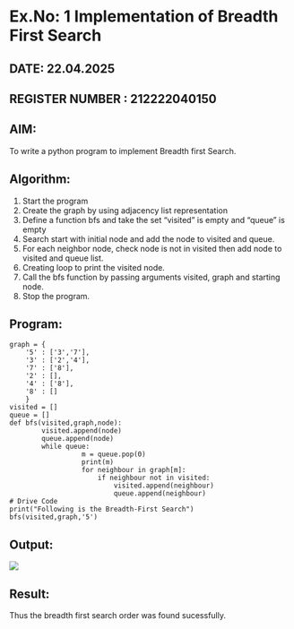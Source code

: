 # Ex.No: 1  Implementation of Breadth First Search 
## DATE: 22.04.2025
## REGISTER NUMBER : 212222040150
## AIM: 
To write a python program to implement Breadth first Search. 
## Algorithm:
1. Start the program
2. Create the graph by using adjacency list representation
3. Define a function bfs and take the set “visited” is empty and “queue” is empty
4. Search start with initial node and add the node to visited and queue.
5. For each neighbor node, check node is not in visited then add node to visited and queue list.
6.  Creating loop to print the visited node.
7.   Call the bfs function by passing arguments visited, graph and starting node.
8.   Stop the program.
## Program:
```
graph = {
    '5' : ['3','7'],
    '3' : ['2','4'],
    '7' : ['8'],
    '2' : [],
    '4' : ['8'],
    '8' : []
    }
visited = []
queue = []
def bfs(visited,graph,node):
        visited.append(node)
        queue.append(node)
        while queue:
                  m = queue.pop(0)
                  print(m)
                  for neighbour in graph[m]:
                      if neighbour not in visited:
                          visited.append(neighbour)
                          queue.append(neighbour)
# Drive Code
print("Following is the Breadth-First Search")
bfs(visited,graph,'5')

```
## Output:

![](bfs.png)

## Result:
Thus the breadth first search order was found sucessfully.
